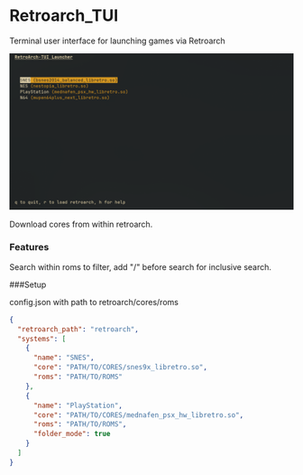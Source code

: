 # Retroarch_TUI
Terminal user interface for launching games via Retroarch

![Retroarch_TUI](https://github.com/jhkeller/retroarch_tui/blob/main/screenshots/retroarch_tui_screenshot.png?raw=true)

Download cores from within retroarch.

### Features

Search within roms to filter, add "/" before search for inclusive search.

###Setup 

config.json with path to retroarch/cores/roms



```json
{
  "retroarch_path": "retroarch",
  "systems": [
    {
      "name": "SNES",
      "core": "PATH/TO/CORES/snes9x_libretro.so",
      "roms": "PATH/TO/ROMS"
    },
    {
      "name": "PlayStation",
      "core": "PATH/TO/CORES/mednafen_psx_hw_libretro.so",
      "roms": "PATH/TO/ROMS",
      "folder_mode": true
    }
  ]
}



